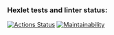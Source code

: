 ### Hexlet tests and linter status:
[![Actions Status](https://github.com/Dima343316/python-project-lvl1/workflows/hexlet-check/badge.svg)](https://github.com/Dima343316/python-project-lvl1/actions)
[![Maintainability](https://api.codeclimate.com/v1/badges/b7326496513047c12cfe/maintainability)](https://codeclimate.com/github/Dima343316/python-project-lvl1/maintainability)
